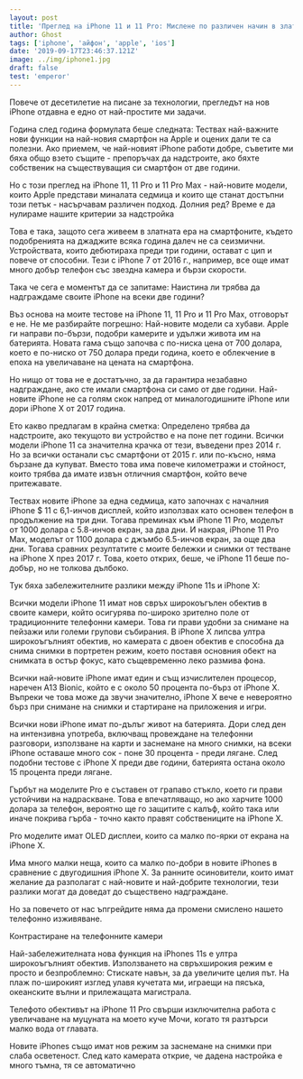 ```yaml
---
layout: post
title: 'Преглед на iPhone 11 и 11 Pro: Мислене по различен начин в златната ера на смартфоните'
author: Ghost
tags: ['iphone', 'айфон', 'apple', 'ios']
date: '2019-09-17T23:46:37.121Z'
image: ../img/iphone1.jpg
draft: false
test: 'emperor'
---
```


Повече от десетилетие на писане за технологии, прегледът на нов iPhone отдавна е едно от най-простите ми задачи.

Година след година формулата беше следната: Тествах най-важните нови функции на най-новия смартфон на Apple и оцених дали те са полезни. Ако приемем, че най-новият iPhone работи добре, съветите ми бяха общо взето същите - препоръчах да надстроите, ако бяхте собственик на съществуващия си смартфон от две години.

Но с този преглед на iPhone 11, 11 Pro и 11 Pro Max - най-новите модели, които Apple представи миналата седмица и които ще станат достъпни този петък - насърчавам различен подход. Долния ред? Време е да нулираме нашите критерии за надстройка

Това е така, защото сега живеем в златната ера на смартфоните, където подобренията на джаджите всяка година далеч не са сеизмични. Устройствата, които дебютираха преди три години, остават с цип и повече от способни. Тези с iPhone 7 от 2016 г., например, все още имат много добър телефон със звездна камера и бързи скорости.

Така че сега е моментът да се запитаме: Наистина ли трябва да надграждаме своите iPhone на всеки две години?

Въз основа на моите тестове на iPhone 11, 11 Pro и 11 Pro Max, отговорът е не. Не ме разбирайте погрешно: Най-новите модели са хубави. Apple ги направи по-бързи, подобри камерите и удължи живота им на батерията. Новата гама също започва с по-ниска цена от 700 долара, което е по-ниско от 750 долара преди година, което е облекчение в епоха на увеличаване на цената на смартфона.

Но нищо от това не е достатъчно, за да гарантира незабавно надграждане, ако сте имали смартфона си само от две години. Най-новите iPhone не са голям скок напред от миналогодишните iPhone или дори iPhone X от 2017 година.

Ето какво предлагам в крайна сметка: Определено трябва да надстроите, ако текущото ви устройство е на поне пет години. Всички модели iPhone 11 са значителна крачка от тези, въведени през 2014 г. Но за всички останали със смартфони от 2015 г. или по-късно, няма бързане да купуват. Вместо това има повече километражи и стойност, които трябва да имате извън отличния смартфон, който вече притежавате.

Тествах новите iPhone за една седмица, като започнах с началния iPhone \$ 11 с 6,1-инчов дисплей, който използвах като основен телефон в продължение на три дни. Тогава преминах към iPhone 11 Pro, моделът от 1000 долара с 5.8-инчов екран, за два дни. И накрая, iPhone 11 Pro Max, моделът от 1100 долара с джъмбо 6.5-инчов екран, за още два дни.
Тогава сравних резултатите с моите бележки и снимки от тестване на iPhone X през 2017 г. Това, което открих, беше, че iPhone 11 беше по-добър, но не толкова дълбоко.

Тук бяха забележителните разлики между iPhone 11s и iPhone X:

Всички модели iPhone 11 имат нов свръх широкоъгълен обектив в своите камери, който осигурява по-широко зрително поле от традиционните телефонни камери. Това ги прави удобни за снимане на пейзажи или големи групови събирания. В iPhone X липсва ултра широкоъгълният обектив, но камерата с двоен обектив е способна да снима снимки в портретен режим, което поставя основния обект на снимката в остър фокус, като същевременно леко размива фона.

Всички най-новите iPhone имат един и същ изчислителен процесор, наречен A13 Bionic, който е с около 50 процента по-бърз от iPhone X. Въпреки че това може да звучи значително, iPhone X вече е невероятно бърз при снимане на снимки и стартиране на приложения и игри.

Всички нови iPhone имат по-дълъг живот на батерията. Дори след ден на интензивна употреба, включващ провеждане на телефонни разговори, използване на карти и заснемане на много снимки, на всеки iPhone оставаше много сок - поне 30 процента - преди лягане. След подобни тестове с iPhone X преди две години, батерията остана около 15 процента преди лягане.

Гърбът на моделите Pro е съставен от грапаво стъкло, което ги прави устойчиви на надраскване. Това е впечатляващо, но ако харчите 1000 долара за телефон, вероятно ще го защитите с калъф, който така или иначе покрива гърба - точно както правят собствениците на iPhone X.

Pro моделите имат OLED дисплеи, които са малко по-ярки от екрана на iPhone X.

Има много малки неща, които са малко по-добри в новите iPhones в сравнение с двугодишния iPhone X. За ранните осиновители, които имат желание да разполагат с най-новите и най-добрите технологии, тези разлики могат да доведат до съществено надграждане.

Но за повечето от нас ъпгрейдите няма да промени смислено нашето телефонно изживяване.

Контрастиране на телефонните камери

Най-забележителната нова функция на iPhones 11s е ултра широкоъгълният обектив. Използването на свръхширокия режим е просто и безпроблемно: Стискате навън, за да увеличите целия път. На плаж по-широкият изглед улавя кучетата ми, играещи на пясъка, океанските вълни и прилежащата магистрала.

Телефото обективът на iPhone 11 Pro свърши изключителна работа с увеличаване на муцуната на моето куче Мочи, когато тя разтърси малко вода от главата.

Новите iPhones също имат нов режим за заснемане на снимки при слаба осветеност. След като камерата открие, че дадена настройка е много тъмна, тя се автоматично
